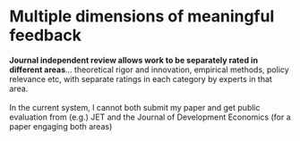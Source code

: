 # Multiple dimensions of meaningful feedback

**Journal independent review allows  work to be separately rated in different areas**… theoretical rigor and innovation, empirical methods, policy relevance etc, with separate ratings in each category by experts in that area.\
\
In the current system, I cannot both submit my paper and get public evaluation from (e.g.) JET and the Journal of Development Economics (for a paper engaging both areas)



